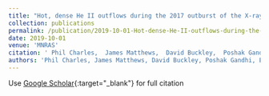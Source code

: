 ```yaml
---
title: "Hot, dense He II outflows during the 2017 outburst of the X-ray transient Swift J1357.2-0933"
collection: publications
permalink: /publication/2019-10-01-Hot-dense-He-II-outflows-during-the-2017-outburst-of-the-X-ray-transient-Swift-J13572-0933
date: 2019-10-01
venue: 'MNRAS'
citation: ' Phil Charles,  James Matthews,  David Buckley,  Poshak Gandhi,  Enrico Kotze,  John Paice, &quot;Hot, dense He II outflows during the 2017 outburst of the X-ray transient Swift J1357.2-0933.&quot; MNRAS, 2019.'
authors: 'Phil Charles, James Matthews, David Buckley, Poshak Gandhi, Enrico Kotze, John Paice, '
---
```

Use [Google Scholar](https://scholar.google.com/scholar?q=Hot,+dense+He+II+outflows+during+the+2017+outburst+of+the+X+ray+transient+Swift+J1357.2+0933){:target="_blank"} for full citation